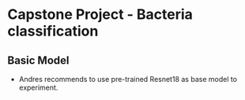 # Capstone Project - Bacteria classification

## Basic Model
- Andres recommends to use pre-trained Resnet18 as base model to experiment.



